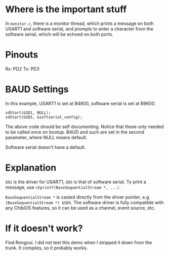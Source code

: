 # Where is the important stuff
In `monitor.c`, there is a monitor thread, which prints a message on both USART1 and software serial, and prompts to enter a character from the software serial, which will be echoed on both ports.

# Pinouts
Rx: PD2
Tx: PD3

# BAUD Settings
In this example, USART1 is set at B4800, software serial is set at B9600. 

```
sdStart(&SD1, NULL);
sdStart(&SDS, &softserial_config);
```

The above code should be self documenting. Notice that these only needed to be called once on bootup. BAUD and such are set in the second parameter, where NULL means default.

Software serial doesn't have a default.

# Explanation
`SD1` is the driver for USART1, `SDS` is that of software serial. To print a message, use `chprintf(BaseSequentialStream *, ...)`.

`BaseSequentialStream *` is casted directly from the driver pointer, e.g. `(BaseSequentialStream *) &SDS`. The software driver is fully compatible with any ChibiOS features, so it can be used as a channel, event source, etc.

# If it doesn't work?
Find Rongcui. I did not test this demo when I stripped it down from the trunk. It compiles, so it probably works.